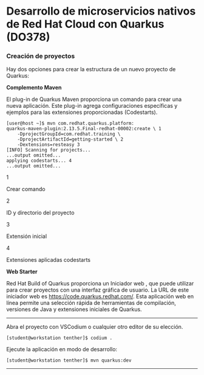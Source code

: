 # Desarrollo de microservicios nativos de Red Hat Cloud con Quarkus (DO378)

### Creación de proyectos

Hay dos opciones para crear la estructura de un nuevo proyecto de Quarkus:

**Complemento Maven**

El plug-in de Quarkus Maven proporciona un comando para crear una nueva aplicación. Este plug-in agrega configuraciones específicas y ejemplos para las extensiones proporcionadas (Codestarts).

```
[user@host ~]$ mvn com.redhat.quarkus.platform:
quarkus-maven-plugin:2.13.5.Final-redhat-00002:create \ 1
    -DprojectGroupId=com.redhat.training \
    -DprojectArtifactId=getting-started \ 2
    -Dextensions=resteasy 3
[INFO] Scanning for projects...
...output omitted...
applying codestarts... 4
...output omitted...
```

1

Crear comando

2

ID y directorio del proyecto

3

Extensión inicial

4

Extensiones aplicadas codestarts

**Web Starter**

Red Hat Build of Quarkus proporciona un Iniciador web , que puede utilizar para crear proyectos con una interfaz gráfica de usuario. La URL de este iniciador web es https://code.quarkus.redhat.com/. Esta aplicación web en línea permite una selección rápida de herramientas de compilación, versiones de Java y extensiones iniciales de Quarkus.

--------------------------------------------------------------
Abra el proyecto con VSCodium o cualquier otro editor de su elección.

```
[student@workstation tenther]$ codium .
```

Ejecute la aplicación en modo de desarrollo:

```
[student@workstation tenther]$ mvn quarkus:dev
```

------------------------------------------------------------------





